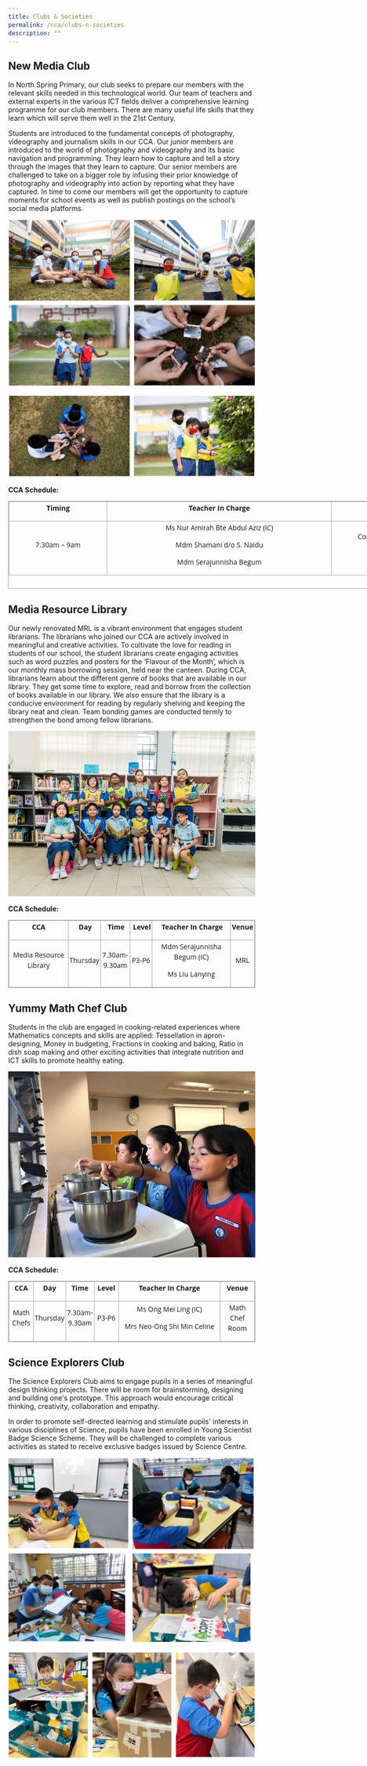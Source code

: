 ```yaml
---
title: Clubs & Societies
permalink: /cca/clubs-n-societies
description: ""
---
```

New Media Club
--------------

In North Spring Primary, our club seeks to prepare our members with the relevant skills needed in this technological world. Our team of teachers and external experts in the various ICT fields deliver a comprehensive learning programme for our club members. There are many useful life skills that they learn which will serve them well in the 21st Century.

Students are introduced to the fundamental concepts of photography, videography and journalism skills in our CCA. Our junior members are introduced to the world of photography and videography and its basic navigation and programming. They learn how to capture and tell a story through the images that they learn to capture. Our senior members are challenged to take on a bigger role by infusing their prior knowledge of photography and videography into action by reporting what they have captured. In time to come our members will get the opportunity to capture moments for school events as well as publish postings on the school’s social media platforms.

![New Media Club](/images/club1_1.png)

![New Media Club](/images/club1_2.png)

**CCA Schedule:**

<table class="iveo_table ives_tab_simple3" width="0" style="margin: 0px 0px 1em; outline: 0px; padding: 0px; border-collapse: collapse; border: 1px solid rgb(170, 170, 170); clear: both; font-family: &quot;Open Sans&quot;, sans-serif; width: 861px; height: 179px;"><tbody class="" style="margin: 0px; outline: 0px; padding: 0px; font-family: &quot;Open Sans&quot;, sans-serif;"><tr class="" style="margin: 0px; outline: 0px; padding: 0px; font-family: &quot;Open Sans&quot;, sans-serif;"><td class="" style="margin: 0px; outline: 0px; padding: 2px; text-align: center; border: 1px solid rgb(170, 170, 170); font-family: &quot;Open Sans&quot;, sans-serif; width: 199px;"><p class="" align="center" style="margin: 0px 0px 1em; outline: 0px; padding: 0px; line-height: 20.9994px; font-family: &quot;Open Sans&quot;, sans-serif;"><b class="" style="margin: 0px; outline: 0px; padding: 0px; font-family: &quot;Open Sans&quot;, sans-serif;"><span class="" style="margin: 0px; outline: 0px; padding: 0px; font-family: &quot;Open Sans&quot;, sans-serif;">Timing</span></b></p></td><td class="" style="margin: 0px; outline: 0px; padding: 2px; text-align: center; border: 1px solid rgb(170, 170, 170); font-family: &quot;Open Sans&quot;, sans-serif; width: 462px;"><p class="" align="center" style="margin: 0px 0px 1em; outline: 0px; padding: 0px; line-height: 20.9994px; font-family: &quot;Open Sans&quot;, sans-serif;"><b class="" style="margin: 0px; outline: 0px; padding: 0px; font-family: &quot;Open Sans&quot;, sans-serif;"><span class="" style="margin: 0px; outline: 0px; padding: 0px; font-family: &quot;Open Sans&quot;, sans-serif;">Teacher In Charge</span></b></p></td><td class="" style="margin: 0px; outline: 0px; padding: 2px; text-align: center; border: 1px solid rgb(170, 170, 170); font-family: &quot;Open Sans&quot;, sans-serif; width: 198px;"><p class="" align="center" style="margin: 0px 0px 1em; outline: 0px; padding: 0px; line-height: 20.9994px; font-family: &quot;Open Sans&quot;, sans-serif;"><b class="" style="margin: 0px; outline: 0px; padding: 0px; font-family: &quot;Open Sans&quot;, sans-serif;"><span class="" style="margin: 0px; outline: 0px; padding: 0px; font-family: &quot;Open Sans&quot;, sans-serif;">Venue</span></b></p></td></tr><tr class="" style="margin: 0px; outline: 0px; padding: 0px; font-family: &quot;Open Sans&quot;, sans-serif;"><td class="" style="margin: 0px; outline: 0px; padding: 2px; text-align: center; border: 1px solid rgb(170, 170, 170); font-family: &quot;Open Sans&quot;, sans-serif;"><p class="" align="center" style="margin: 0px 0px 1em; outline: 0px; padding: 0px; line-height: 20.9994px; font-family: &quot;Open Sans&quot;, sans-serif;"><span class="" style="margin: 0px; outline: 0px; padding: 0px; font-family: &quot;Open Sans&quot;, sans-serif;">7.30am – 9am</span></p></td><td class="" style="margin: 0px; outline: 0px; padding: 2px; text-align: center; border: 1px solid rgb(170, 170, 170); font-family: &quot;Open Sans&quot;, sans-serif;"><p class="" align="center" style="margin: 0px 0px 1em; outline: 0px; padding: 0px; line-height: 20.9994px; font-family: &quot;Open Sans&quot;, sans-serif;"><span class="" style="margin: 0px; outline: 0px; padding: 0px; font-family: &quot;Open Sans&quot;, sans-serif;">Ms Nur Amirah Bte Abdul Aziz (IC)</span></p><p class="" align="center" style="margin: 0px 0px 1em; outline: 0px; padding: 0px; line-height: 20.9994px; font-family: &quot;Open Sans&quot;, sans-serif;"><span class="" style="margin: 0px; outline: 0px; padding: 0px; font-family: &quot;Open Sans&quot;, sans-serif;">Mdm Shamani d/o S. Naidu</span></p><p class="" align="center" style="margin: 0px 0px 1em; outline: 0px; padding: 0px; line-height: 20.9994px; font-family: &quot;Open Sans&quot;, sans-serif;"><span class="" style="margin: 0px; outline: 0px; padding: 0px; font-family: &quot;Open Sans&quot;, sans-serif;">Mdm Serajunnisha Begum</span></p></td><td class="" style="margin: 0px; outline: 0px; padding: 2px; text-align: center; border: 1px solid rgb(170, 170, 170); font-family: &quot;Open Sans&quot;, sans-serif;"><p class="" align="center" style="margin: 0px 0px 1em; outline: 0px; padding: 0px; line-height: 20.9994px; font-family: &quot;Open Sans&quot;, sans-serif;"><span class="" style="margin: 0px; outline: 0px; padding: 0px; font-family: &quot;Open Sans&quot;, sans-serif;">Computer Lab</span></p><p class="" align="center" style="margin: 0px 0px 1em; outline: 0px; padding: 0px; line-height: 20.9994px; font-family: &quot;Open Sans&quot;, sans-serif;"><span class="" style="margin: 0px; outline: 0px; padding: 0px; font-family: &quot;Open Sans&quot;, sans-serif;">1,2 &amp; 3</span></p></td></tr></tbody></table>

Media Resource Library
----------------------

Our newly renovated MRL is a vibrant environment that engages student librarians. The librarians who joined our CCA are actively involved in meaningful and creative activities. To cultivate the love for reading in students of our school, the student librarians create engaging activities such as word puzzles and posters for the ‘Flavour of the Month’, which is our monthly mass borrowing session, held near the canteen. During CCA, librarians learn about the different genre of books that are available in our library. They get some time to explore, read and borrow from the collection of books available in our library. We also ensure that the library is a conducive environment for reading by regularly shelving and keeping the library neat and clean. Team bonding games are conducted termly to strengthen the bond among fellow librarians.

![Media Resource Library](/images/club2.jpg)

**CCA Schedule:**

<table class="iveo_table ives_tab_simple3" width="100%" style="margin: 0px 0px 1em; outline: 0px; padding: 0px; border-collapse: collapse; border: 1px solid rgb(170, 170, 170); clear: both; font-family: &quot;Open Sans&quot;, sans-serif;"><tbody class="" style="margin: 0px; outline: 0px; padding: 0px; font-family: &quot;Open Sans&quot;, sans-serif;"><tr class="" style="margin: 0px; outline: 0px; padding: 0px; font-family: &quot;Open Sans&quot;, sans-serif;"><td class="" style="margin: 0px; outline: 0px; padding: 2px; text-align: center; border: 1px solid rgb(170, 170, 170); font-family: &quot;Open Sans&quot;, sans-serif;"><p class="" align="center" style="margin: 0px 0px 1em; outline: 0px; padding: 0px; line-height: 20.9994px; font-family: &quot;Open Sans&quot;, sans-serif;"><b class="" style="margin: 0px; outline: 0px; padding: 0px; font-family: &quot;Open Sans&quot;, sans-serif;"><span class="" style="margin: 0px; outline: 0px; padding: 0px; font-family: &quot;Open Sans&quot;, sans-serif;">CCA</span></b></p></td><td class="" style="margin: 0px; outline: 0px; padding: 2px; text-align: center; border: 1px solid rgb(170, 170, 170); font-family: &quot;Open Sans&quot;, sans-serif;"><p class="" align="center" style="margin: 0px 0px 1em; outline: 0px; padding: 0px; line-height: 20.9994px; font-family: &quot;Open Sans&quot;, sans-serif;"><b class="" style="margin: 0px; outline: 0px; padding: 0px; font-family: &quot;Open Sans&quot;, sans-serif;"><span class="" style="margin: 0px; outline: 0px; padding: 0px; font-family: &quot;Open Sans&quot;, sans-serif;">&nbsp;Day</span></b></p></td><td width="12%" class="" style="margin: 0px; outline: 0px; padding: 2px; text-align: center; border: 1px solid rgb(170, 170, 170); font-family: &quot;Open Sans&quot;, sans-serif;"><p class="" align="center" style="margin: 0px 0px 1em; outline: 0px; padding: 0px; line-height: 20.9994px; font-family: &quot;Open Sans&quot;, sans-serif;"><b class="" style="margin: 0px; outline: 0px; padding: 0px; font-family: &quot;Open Sans&quot;, sans-serif;"><span class="" style="margin: 0px; outline: 0px; padding: 0px; font-family: &quot;Open Sans&quot;, sans-serif;">&nbsp;Time</span></b></p></td><td width="9%" class="" style="margin: 0px; outline: 0px; padding: 2px; text-align: center; border: 1px solid rgb(170, 170, 170); font-family: &quot;Open Sans&quot;, sans-serif;"><p class="" align="center" style="margin: 0px 0px 1em; outline: 0px; padding: 0px; line-height: 20.9994px; font-family: &quot;Open Sans&quot;, sans-serif;"><b class="" style="margin: 0px; outline: 0px; padding: 0px; font-family: &quot;Open Sans&quot;, sans-serif;"><span class="" style="margin: 0px; outline: 0px; padding: 0px; font-family: &quot;Open Sans&quot;, sans-serif;">&nbsp;Level</span></b></p></td><td width="32%" class="" style="margin: 0px; outline: 0px; padding: 2px; text-align: center; border: 1px solid rgb(170, 170, 170); font-family: &quot;Open Sans&quot;, sans-serif;"><p class="" align="center" style="margin: 0px 0px 1em; outline: 0px; padding: 0px; line-height: 20.9994px; font-family: &quot;Open Sans&quot;, sans-serif;"><b class="" style="margin: 0px; outline: 0px; padding: 0px; font-family: &quot;Open Sans&quot;, sans-serif;"><span class="" style="margin: 0px; outline: 0px; padding: 0px; font-family: &quot;Open Sans&quot;, sans-serif;">&nbsp;Teacher In Charge</span></b></p></td><td class="" style="margin: 0px; outline: 0px; padding: 2px; text-align: center; border: 1px solid rgb(170, 170, 170); font-family: &quot;Open Sans&quot;, sans-serif;"><p class="" align="center" style="margin: 0px 0px 1em; outline: 0px; padding: 0px; line-height: 20.9994px; font-family: &quot;Open Sans&quot;, sans-serif;"><b class="" style="margin: 0px; outline: 0px; padding: 0px; font-family: &quot;Open Sans&quot;, sans-serif;"><span class="" style="margin: 0px; outline: 0px; padding: 0px; font-family: &quot;Open Sans&quot;, sans-serif;">Venue</span></b></p></td></tr><tr class="" style="margin: 0px; outline: 0px; padding: 0px; font-family: &quot;Open Sans&quot;, sans-serif;"><td class="" style="margin: 0px; outline: 0px; padding: 2px; text-align: center; border: 1px solid rgb(170, 170, 170); font-family: &quot;Open Sans&quot;, sans-serif;"><p class="" align="center" style="margin: 0px 0px 1em; outline: 0px; padding: 0px; line-height: 20.9994px; font-family: &quot;Open Sans&quot;, sans-serif;"><span class="" style="margin: 0px; outline: 0px; padding: 0px; font-family: &quot;Open Sans&quot;, sans-serif;">Media Resource Library</span></p></td><td class="" style="margin: 0px; outline: 0px; padding: 2px; text-align: center; border: 1px solid rgb(170, 170, 170); font-family: &quot;Open Sans&quot;, sans-serif;"><p class="" align="center" style="margin: 0px 0px 1em; outline: 0px; padding: 0px; line-height: 20.9994px; font-family: &quot;Open Sans&quot;, sans-serif;"><span class="" style="margin: 0px; outline: 0px; padding: 0px; font-family: &quot;Open Sans&quot;, sans-serif;">Thursday</span></p></td><td width="12%" class="" style="margin: 0px; outline: 0px; padding: 2px; text-align: center; border: 1px solid rgb(170, 170, 170); font-family: &quot;Open Sans&quot;, sans-serif;"><p class="" align="center" style="margin: 0px 0px 1em; outline: 0px; padding: 0px; line-height: 20.9994px; font-family: &quot;Open Sans&quot;, sans-serif;"><span class="" style="margin: 0px; outline: 0px; padding: 0px; font-family: &quot;Open Sans&quot;, sans-serif;">7.30am-9.30am</span></p></td><td width="9%" class="" style="margin: 0px; outline: 0px; padding: 2px; text-align: center; border: 1px solid rgb(170, 170, 170); font-family: &quot;Open Sans&quot;, sans-serif;"><p class="" align="center" style="margin: 0px 0px 1em; outline: 0px; padding: 0px; line-height: 20.9994px; font-family: &quot;Open Sans&quot;, sans-serif;"><span class="" style="margin: 0px; outline: 0px; padding: 0px; font-family: &quot;Open Sans&quot;, sans-serif;">P3-P6</span></p></td><td width="32%" class="" style="margin: 0px; outline: 0px; padding: 2px; text-align: center; border: 1px solid rgb(170, 170, 170); font-family: &quot;Open Sans&quot;, sans-serif;"><p class="" style="margin: 0px 0px 1em; outline: 0px; padding: 0px; line-height: 20.9994px; font-family: &quot;Open Sans&quot;, sans-serif;"><span class="" style="margin: 0px; outline: 0px; padding: 0px; font-family: &quot;Open Sans&quot;, sans-serif;">Mdm Serajunnisha Begum (IC)</span></p><p class="" style="margin: 0px 0px 1em; outline: 0px; padding: 0px; line-height: 20.9994px; font-family: &quot;Open Sans&quot;, sans-serif;"><span class="" style="margin: 0px; outline: 0px; padding: 0px; font-family: &quot;Open Sans&quot;, sans-serif;">Ms Liu Lanying</span></p></td><td class="" style="margin: 0px; outline: 0px; padding: 2px; text-align: center; border: 1px solid rgb(170, 170, 170); font-family: &quot;Open Sans&quot;, sans-serif;"><p class="" align="center" style="margin: 0px 0px 1em; outline: 0px; padding: 0px; line-height: 20.9994px; font-family: &quot;Open Sans&quot;, sans-serif;"><span class="" style="margin: 0px; outline: 0px; padding: 0px; font-family: &quot;Open Sans&quot;, sans-serif;">MRL</span></p></td></tr></tbody></table>

Yummy Math Chef Club
--------------------

Students in the club are engaged in cooking-related experiences where Mathematics concepts and skills are applied: Tessellation in apron-designing, Money in budgeting, Fractions in cooking and baking, Ratio in dish soap making and other exciting activities that integrate nutrition and ICT skills to promote healthy eating.

![Yummy Math Chef Club](/images/club3.jpg)

**CCA Schedule:**

<table class="iveo_table ives_tab_simple3" width="100%" style="margin: 0px 0px 1em; outline: 0px; padding: 0px; border-collapse: collapse; border: 1px solid rgb(170, 170, 170); clear: both; font-family: &quot;Open Sans&quot;, sans-serif;"><tbody class="" style="margin: 0px; outline: 0px; padding: 0px; font-family: &quot;Open Sans&quot;, sans-serif;"><tr class="" style="margin: 0px; outline: 0px; padding: 0px; font-family: &quot;Open Sans&quot;, sans-serif;"><td width="10%" class="" style="margin: 0px; outline: 0px; padding: 2px; text-align: center; border: 1px solid rgb(170, 170, 170); font-family: &quot;Open Sans&quot;, sans-serif;"><p class="" align="center" style="margin: 0px 0px 1em; outline: 0px; padding: 0px; line-height: 20.9994px; font-family: &quot;Open Sans&quot;, sans-serif;"><b class="" style="margin: 0px; outline: 0px; padding: 0px; font-family: &quot;Open Sans&quot;, sans-serif;"><span class="" style="margin: 0px; outline: 0px; padding: 0px; font-family: &quot;Open Sans&quot;, sans-serif;">CCA</span></b></p></td><td width="11%" class="" style="margin: 0px; outline: 0px; padding: 2px; text-align: center; border: 1px solid rgb(170, 170, 170); font-family: &quot;Open Sans&quot;, sans-serif;"><p class="" align="center" style="margin: 0px 0px 1em; outline: 0px; padding: 0px; line-height: 20.9994px; font-family: &quot;Open Sans&quot;, sans-serif;"><b class="" style="margin: 0px; outline: 0px; padding: 0px; font-family: &quot;Open Sans&quot;, sans-serif;"><span class="" style="margin: 0px; outline: 0px; padding: 0px; font-family: &quot;Open Sans&quot;, sans-serif;">Day</span></b></p></td><td width="10%" class="" style="margin: 0px; outline: 0px; padding: 2px; text-align: center; border: 1px solid rgb(170, 170, 170); font-family: &quot;Open Sans&quot;, sans-serif;"><p class="" align="center" style="margin: 0px 0px 1em; outline: 0px; padding: 0px; line-height: 20.9994px; font-family: &quot;Open Sans&quot;, sans-serif;"><b class="" style="margin: 0px; outline: 0px; padding: 0px; font-family: &quot;Open Sans&quot;, sans-serif;"><span class="" style="margin: 0px; outline: 0px; padding: 0px; font-family: &quot;Open Sans&quot;, sans-serif;">Time</span></b></p></td><td width="10%" class="" style="margin: 0px; outline: 0px; padding: 2px; text-align: center; border: 1px solid rgb(170, 170, 170); font-family: &quot;Open Sans&quot;, sans-serif;"><p class="" align="center" style="margin: 0px 0px 1em; outline: 0px; padding: 0px; line-height: 20.9994px; font-family: &quot;Open Sans&quot;, sans-serif;"><b class="" style="margin: 0px; outline: 0px; padding: 0px; font-family: &quot;Open Sans&quot;, sans-serif;"><span class="" style="margin: 0px; outline: 0px; padding: 0px; font-family: &quot;Open Sans&quot;, sans-serif;">Level</span></b></p></td><td width="42%" class="" style="margin: 0px; outline: 0px; padding: 2px; text-align: center; border: 1px solid rgb(170, 170, 170); font-family: &quot;Open Sans&quot;, sans-serif;"><p class="" align="center" style="margin: 0px 0px 1em; outline: 0px; padding: 0px; line-height: 20.9994px; font-family: &quot;Open Sans&quot;, sans-serif;"><b class="" style="margin: 0px; outline: 0px; padding: 0px; font-family: &quot;Open Sans&quot;, sans-serif;"><span class="" style="margin: 0px; outline: 0px; padding: 0px; font-family: &quot;Open Sans&quot;, sans-serif;">Teacher In Charge</span></b></p></td><td width="14%" class="" style="margin: 0px; outline: 0px; padding: 2px; text-align: center; border: 1px solid rgb(170, 170, 170); font-family: &quot;Open Sans&quot;, sans-serif;"><p class="" align="center" style="margin: 0px 0px 1em; outline: 0px; padding: 0px; line-height: 20.9994px; font-family: &quot;Open Sans&quot;, sans-serif;"><b class="" style="margin: 0px; outline: 0px; padding: 0px; font-family: &quot;Open Sans&quot;, sans-serif;"><span class="" style="margin: 0px; outline: 0px; padding: 0px; font-family: &quot;Open Sans&quot;, sans-serif;">Venue</span></b></p></td></tr><tr class="" style="margin: 0px; outline: 0px; padding: 0px; font-family: &quot;Open Sans&quot;, sans-serif;"><td width="10%" class="" style="margin: 0px; outline: 0px; padding: 2px; text-align: center; border: 1px solid rgb(170, 170, 170); font-family: &quot;Open Sans&quot;, sans-serif;"><p class="" align="center" style="margin: 0px 0px 1em; outline: 0px; padding: 0px; line-height: 20.9994px; font-family: &quot;Open Sans&quot;, sans-serif;"><span class="" style="margin: 0px; outline: 0px; padding: 0px; font-family: &quot;Open Sans&quot;, sans-serif;">Math Chefs</span></p></td><td width="11%" class="" style="margin: 0px; outline: 0px; padding: 2px; text-align: center; border: 1px solid rgb(170, 170, 170); font-family: &quot;Open Sans&quot;, sans-serif;"><p class="" align="center" style="margin: 0px 0px 1em; outline: 0px; padding: 0px; line-height: 20.9994px; font-family: &quot;Open Sans&quot;, sans-serif;"><span class="" style="margin: 0px; outline: 0px; padding: 0px; font-family: &quot;Open Sans&quot;, sans-serif;">Thursday</span></p></td><td width="10%" class="" style="margin: 0px; outline: 0px; padding: 2px; text-align: center; border: 1px solid rgb(170, 170, 170); font-family: &quot;Open Sans&quot;, sans-serif;"><p class="" align="center" style="margin: 0px 0px 1em; outline: 0px; padding: 0px; line-height: 20.9994px; font-family: &quot;Open Sans&quot;, sans-serif;"><span class="" style="margin: 0px; outline: 0px; padding: 0px; font-family: &quot;Open Sans&quot;, sans-serif;">7.30am-9.30am</span></p></td><td width="10%" class="" style="margin: 0px; outline: 0px; padding: 2px; text-align: center; border: 1px solid rgb(170, 170, 170); font-family: &quot;Open Sans&quot;, sans-serif;"><p class="" align="center" style="margin: 0px 0px 1em; outline: 0px; padding: 0px; line-height: 20.9994px; font-family: &quot;Open Sans&quot;, sans-serif;"><span class="" style="margin: 0px; outline: 0px; padding: 0px; font-family: &quot;Open Sans&quot;, sans-serif;">P3-P6</span></p></td><td width="42%" class="" style="margin: 0px; outline: 0px; padding: 2px; text-align: center; border: 1px solid rgb(170, 170, 170); font-family: &quot;Open Sans&quot;, sans-serif;"><p class="" style="margin: 0px 0px 1em; outline: 0px; padding: 0px; line-height: 20.9994px; font-family: &quot;Open Sans&quot;, sans-serif;"><span class="" style="margin: 0px; outline: 0px; padding: 0px; font-family: &quot;Open Sans&quot;, sans-serif;">Ms Ong Mei Ling (IC)</span></p><p class="" style="margin: 0px 0px 1em; outline: 0px; padding: 0px; line-height: 20.9994px; font-family: &quot;Open Sans&quot;, sans-serif;"><span class="" style="margin: 0px; outline: 0px; padding: 0px; font-family: &quot;Open Sans&quot;, sans-serif;">Mrs Neo-Ong Shi Min Celine</span></p></td><td width="14%" class="" style="margin: 0px; outline: 0px; padding: 2px; text-align: center; border: 1px solid rgb(170, 170, 170); font-family: &quot;Open Sans&quot;, sans-serif;"><p class="" align="center" style="margin: 0px 0px 1em; outline: 0px; padding: 0px; line-height: 20.9994px; font-family: &quot;Open Sans&quot;, sans-serif;"><span class="" style="margin: 0px; outline: 0px; padding: 0px; font-family: &quot;Open Sans&quot;, sans-serif;">Math Chef Room</span></p></td></tr></tbody></table>

Science Explorers Club
----------------------

The Science Explorers Club aims to engage pupils in a series of meaningful design thinking projects. There will be room for brainstorming, designing and building one's prototype. This approach would encourage critical thinking, creativity, collaboration and empathy.

In order to promote self-directed learning and stimulate pupils' interests in various disciplines of Science, pupils have been enrolled in Young Scientist Badge Science Scheme. They will be challenged to complete various activities as stated to receive exclusive badges issued by Science Centre.

![Science Explorers Club](/images/club4.png)

![Science Explorers Club](/images/club4_2.png)